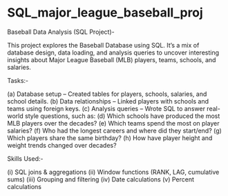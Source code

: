 # SQL_major_league_baseball_proj
Baseball Data Analysis (SQL Project)-

This project explores the Baseball Database using SQL. It’s a mix of database design, data loading, and analysis queries to uncover interesting insights about Major League Baseball (MLB) players, teams, schools, and salaries.

Tasks:-

(a) Database setup – Created tables for players, schools, salaries, and school details.
(b) Data relationships – Linked players with schools and teams using foreign keys.
(c) Analysis queries – Wrote SQL to answer real-world style questions, such as:
(d) Which schools have produced the most MLB players over the decades?
(e) Which teams spend the most on player salaries?
(f) Who had the longest careers and where did they start/end?
(g) Which players share the same birthday?
(h) How have player height and weight trends changed over decades?

Skills Used:-

(i) SQL joins & aggregations
(ii) Window functions (RANK, LAG, cumulative sums)
(iii) Grouping and filtering
(iv) Date calculations
(v) Percent calculations
